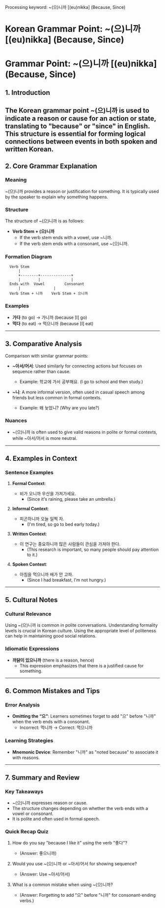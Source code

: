 Processing keyword: ~(으)니까 [(eu)nikka] (Because, Since)
# Korean Grammar Point: ~(으)니까 [(eu)nikka] (Because, Since)
# Grammar Point: ~(으)니까 [(eu)nikka] (Because, Since)
## 1. Introduction
The Korean grammar point ~(으)니까 is used to indicate a reason or cause for an action or state, translating to "because" or "since" in English. This structure is essential for forming logical connections between events in both spoken and written Korean.
---
## 2. Core Grammar Explanation
### Meaning
~(으)니까 provides a reason or justification for something. It is typically used by the speaker to explain why something happens.
### Structure
The structure of ~(으)니까 is as follows:
- **Verb Stem + (으)니까**  
  - If the verb stem ends with a vowel, use ~니까.  
  - If the verb stem ends with a consonant, use ~(으)니까.
### Formation Diagram
```
  Verb Stem
      |
      +--------+--------------+
      |        |              |
  Ends with  Vowel         Consonant
      |               |
  Verb Stem + 니까    Verb Stem + 으니까 
```
### Examples
- **가다** (to go) → 가니까 (because [I] go)
- **먹다** (to eat) → 먹으니까 (because [I] eat)
---
## 3. Comparative Analysis
Comparison with similar grammar points:
- **~아서/어서**: Used similarly for connecting actions but focuses on sequence rather than cause.
  - Example: 학교에 가서 공부해요. (I go to school and then study.)
  
- **~니**: A more informal version, often used in casual speech among friends but less common in formal contexts.
  - Example: 왜 늦었니? (Why are you late?)
### Nuances
- ~(으)니까 is often used to give valid reasons in polite or formal contexts, while ~아서/어서 is more neutral.
---
## 4. Examples in Context
### Sentence Examples
1. **Formal Context**:
   - 비가 오니까 우산을 가져가세요.
     - (Since it's raining, please take an umbrella.)
  
2. **Informal Context**:
   - 피곤하니까 오늘 일찍 자.
     - (I'm tired, so go to bed early today.)
  
3. **Written Context**:
   - 이 연구는 중요하니까 많은 사람들이 관심을 가져야 한다.
     - (This research is important, so many people should pay attention to it.)
  
4. **Spoken Context**:
   - 아침을 먹으니까 배가 안 고파.
     - (Since I had breakfast, I'm not hungry.)
---
## 5. Cultural Notes
### Cultural Relevance
Using ~(으)니까 is common in polite conversations. Understanding formality levels is crucial in Korean culture. Using the appropriate level of politeness can help in maintaining good social relations.
### Idiomatic Expressions
- **까닭이 있으니까** (there is a reason, hence)
  - This expression emphasizes that there is a justified cause for something.
---
## 6. Common Mistakes and Tips
### Error Analysis
- **Omitting the “으”**: Learners sometimes forget to add "으" before "니까" when the verb ends with a consonant.
  - Incorrect: 먹니까 → Correct: 먹으니까
### Learning Strategies
- **Mnemonic Device**: Remember "니까" as "noted because" to associate it with reasons.
  
---
## 7. Summary and Review
### Key Takeaways
- ~(으)니까 expresses reason or cause.
- The structure changes depending on whether the verb ends with a vowel or consonant.
- It is polite and often used in formal speech.
### Quick Recap Quiz
1. How do you say "because I like it" using the verb "좋다"?
   - (Answer: 좋으니까)
   
2. Would you use ~(으)니까 or ~아서/어서 for showing sequence?
   - (Answer: Use ~아서/어서)
3. What is a common mistake when using ~(으)니까?
   - (Answer: Forgetting to add "으" before "니까" for consonant-ending verbs.)
